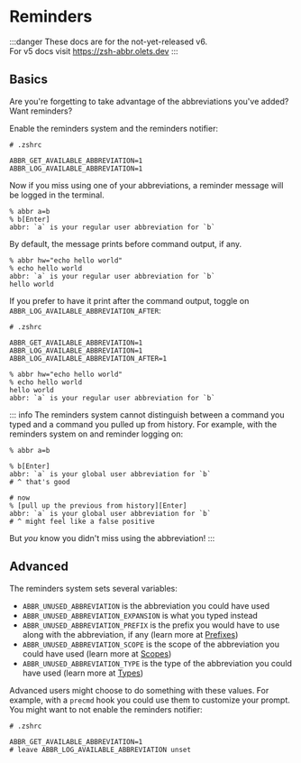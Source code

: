 # Reminders

:::danger
These docs are for the not-yet-released v6.  
For v5 docs visit <https://zsh-abbr.olets.dev>
:::

## Basics

Are you're forgetting to take advantage of the abbreviations you've added? Want reminders?

Enable the reminders system and the reminders notifier:

```shell
# .zshrc

ABBR_GET_AVAILABLE_ABBREVIATION=1
ABBR_LOG_AVAILABLE_ABBREVIATION=1
```

Now if you miss using one of your abbreviations, a reminder message will be logged in the terminal.

```
% abbr a=b
% b[Enter]
abbr: `a` is your regular user abbreviation for `b`
```

By default, the message prints before command output, if any.

```shell
% abbr hw="echo hello world"
% echo hello world
abbr: `a` is your regular user abbreviation for `b`
hello world
```

If you prefer to have it print after the command output, toggle on `ABBR_LOG_AVAILABLE_ABBREVIATION_AFTER`:

```shell
# .zshrc

ABBR_GET_AVAILABLE_ABBREVIATION=1
ABBR_LOG_AVAILABLE_ABBREVIATION=1
ABBR_LOG_AVAILABLE_ABBREVIATION_AFTER=1
```

```shell
% abbr hw="echo hello world"
% echo hello world
hello world
abbr: `a` is your regular user abbreviation for `b`
```

::: info
The reminders system cannot distinguish between a command you typed and a command you pulled up from history. For example, with the reminders system on and reminder logging on:

```shell
% abbr a=b

% b[Enter]
abbr: `a` is your global user abbreviation for `b`
# ^ that's good

# now 
% [pull up the previous from history][Enter]
abbr: `a` is your global user abbreviation for `b`
# ^ might feel like a false positive
```

But _you_ know you didn't miss using the abbreviation!
:::

## Advanced

The reminders system sets several variables:

- `ABBR_UNUSED_ABBREVIATION` is the abbreviation you could have used
- `ABBR_UNUSED_ABBREVIATION_EXPANSION` is what you typed instead
- `ABBR_UNUSED_ABBREVIATION_PREFIX` is the prefix you would have to use along with the abbreviation, if any (learn more at [Prefixes](./prefixes.md))
- `ABBR_UNUSED_ABBREVIATION_SCOPE` is the scope of the abbreviation you could have used (learn more at [Scopes](./scopes.md))
- `ABBR_UNUSED_ABBREVIATION_TYPE` is the type of the abbreviation you could have used (learn more at [Types](./types.md))

Advanced users might choose to do something with these values. For example, with a `precmd` hook you could use them to customize your prompt. You might want to not enable the reminders notifier:

```shell
# .zshrc

ABBR_GET_AVAILABLE_ABBREVIATION=1
# leave ABBR_LOG_AVAILABLE_ABBREVIATION unset
```
